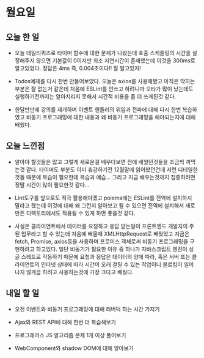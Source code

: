 # 월요일

## 오늘 한 일
- 오늘 데일리퀴즈로 타이머 함수에 대한 문제가 나왔는데 호출 스케줄링의 시간을 설정해주지 않으면 기본값이 0이지만 최소 지연시간이 존재했는데 이것을 300ms로 알고있었다. 정답은 4ms 즉, 0.004초이다!! 잘 알고있자!

- Todos예제를 다시 한번 만들어보았다. 오늘은 axios를 사용해봤고 아직은 막히는 부분은 잘 없는거 같은데 처음에 ESLint를 안쓰고 하려니까 오타가 많이 났는데도 실행하기전까지는 알아치리지 못해서 시간적 비용을 좀 더 쓰게된것 같다.

- 한달반만에 강의를 재개하며 이벤트 핸들러의 위임과 전파에 대해 다시 한번 복습하였고 비동기 프로그래밍에 대한 내용과 왜 비동기 프로그래밍을 해야되는지에 대해 배웠다.

## 오늘 느낀점
- 알아야 할것들은 많고 그렇게 새로운걸 배우다보면 전에 배웠던것들을 조금씩 까먹는것 같다. 타이머도 부분도 이미 휴강하기전 12월말에 읽어봤던건데 저런 디테일한것들 때문에 복습이 필요한데 복습과 예습... 그리고 지금 배우는것까지 집중하려면 정말 시간이 많이 필요한것 같다...

- Lint도구를 앞으로도 적극 활용해야겠고 poiema에는 ESLint를 전역에 설치하지 말라고 했는데 이것에 대해 왜 그런지 알아보고 될 수 있으면 전역에 설치해서 새로 만든 디렉토리에서도 적용될 수 있게 하면 좋을것 같다.

- 사실은 클라이언트에서 데이터를 요청하고 응답 받는일이 프론트엔드 개발자의 주된 업무라고 할 수 있는데 처음에 배울때 XMLHttpRequest로 배웠었고 지금은 fetch, Promise, axios등을 사용하며 프로미스 객체로써 비동기 프로그래밍을 구현하려고 하고있다. 일단 비동기가 필요한 이유 중 하나가 자바스크립트 엔진이 싱글 스레드로 작동하기 때문에 요청과 응답은 데이터의 양에 따라, 혹은 서버 또는 클라이언트의 인터넷 상태에 따라 시간이 오래 걸릴 수 있는 작업이니 블로킹이 일어나지 않게끔 하려고 사용하는것애 가장 크다고 배웠다.

## 내일 할 일
- 오전 이벤트와 비동기 프로그래밍에 대해 러버덕 하는 시간 가지기

- Ajax와 REST API에 대해 한번 더 복습해보기

- 프로그래머스 JS 알고리즘 문제 1개 이상 풀어보기

- WebComponent와 shadow DOM에 대해 알아보기
